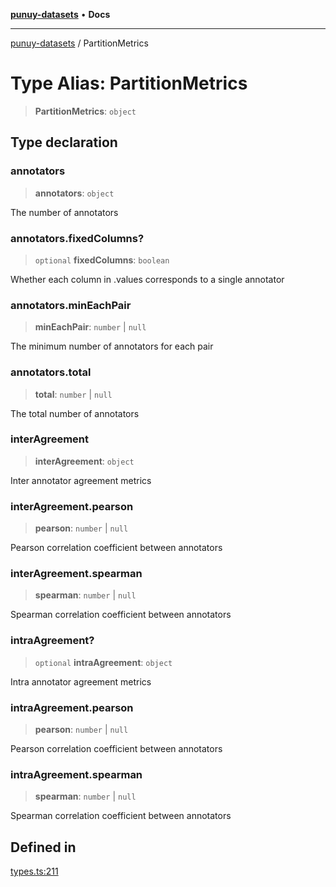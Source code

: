 [**punuy-datasets**](../README.md) • **Docs**

***

[punuy-datasets](../README.md) / PartitionMetrics

# Type Alias: PartitionMetrics

> **PartitionMetrics**: `object`

## Type declaration

### annotators

> **annotators**: `object`

The number of annotators

### annotators.fixedColumns?

> `optional` **fixedColumns**: `boolean`

Whether each column in .values corresponds to a single annotator

### annotators.minEachPair

> **minEachPair**: `number` \| `null`

The minimum number of annotators for each pair

### annotators.total

> **total**: `number` \| `null`

The total number of annotators

### interAgreement

> **interAgreement**: `object`

Inter annotator agreement metrics

### interAgreement.pearson

> **pearson**: `number` \| `null`

Pearson correlation coefficient between annotators

### interAgreement.spearman

> **spearman**: `number` \| `null`

Spearman correlation coefficient between annotators

### intraAgreement?

> `optional` **intraAgreement**: `object`

Intra annotator agreement metrics

### intraAgreement.pearson

> **pearson**: `number` \| `null`

Pearson correlation coefficient between annotators

### intraAgreement.spearman

> **spearman**: `number` \| `null`

Spearman correlation coefficient between annotators

## Defined in

[types.ts:211](https://github.com/andrefs/punuy-datasets/blob/f69de878bb12491446b20dfc6e53e8e22f2ec26f/src/lib/types.ts#L211)
